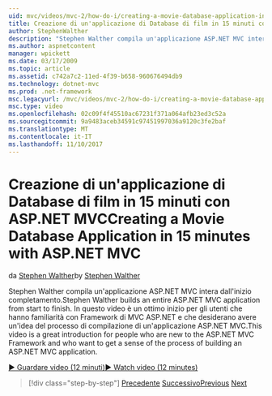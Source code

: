 ```yaml
---
uid: mvc/videos/mvc-2/how-do-i/creating-a-movie-database-application-in-15-minutes-with-aspnet-mvc
title: Creazione di un'applicazione di Database di film in 15 minuti con ASP.NET MVC | Documenti Microsoft
author: StephenWalther
description: "Stephen Walther compila un'applicazione ASP.NET MVC intera dall'inizio completamento. In questo video è un ottimo inizio per gli utenti che hanno familiarità con la f di MVC ASP.NET...."
ms.author: aspnetcontent
manager: wpickett
ms.date: 03/17/2009
ms.topic: article
ms.assetid: c742a7c2-11ed-4f39-b658-960676494db9
ms.technology: dotnet-mvc
ms.prod: .net-framework
msc.legacyurl: /mvc/videos/mvc-2/how-do-i/creating-a-movie-database-application-in-15-minutes-with-aspnet-mvc
msc.type: video
ms.openlocfilehash: 02c09f4f45510ac67231f371a064afb23ed3c52a
ms.sourcegitcommit: 9a9483aceb34591c97451997036a9120c3fe2baf
ms.translationtype: MT
ms.contentlocale: it-IT
ms.lasthandoff: 11/10/2017
---
```

<a name="creating-a-movie-database-application-in-15-minutes-with-aspnet-mvc"></a><span data-ttu-id="3c7c2-104">Creazione di un'applicazione di Database di film in 15 minuti con ASP.NET MVC</span><span class="sxs-lookup"><span data-stu-id="3c7c2-104">Creating a Movie Database Application in 15 minutes with ASP.NET MVC</span></span>
====================
<span data-ttu-id="3c7c2-105">da [Stephen Walther](https://github.com/StephenWalther)</span><span class="sxs-lookup"><span data-stu-id="3c7c2-105">by [Stephen Walther](https://github.com/StephenWalther)</span></span>

<span data-ttu-id="3c7c2-106">Stephen Walther compila un'applicazione ASP.NET MVC intera dall'inizio completamento.</span><span class="sxs-lookup"><span data-stu-id="3c7c2-106">Stephen Walther builds an entire ASP.NET MVC application from start to finish.</span></span> <span data-ttu-id="3c7c2-107">In questo video è un ottimo inizio per gli utenti che hanno familiarità con Framework di MVC ASP.NET e che desiderano avere un'idea del processo di compilazione di un'applicazione ASP.NET MVC.</span><span class="sxs-lookup"><span data-stu-id="3c7c2-107">This video is a great introduction for people who are new to the ASP.NET MVC Framework and who want to get a sense of the process of building an ASP.NET MVC application.</span></span>

[<span data-ttu-id="3c7c2-108">&#9654; Guardare video (12 minuti)</span><span class="sxs-lookup"><span data-stu-id="3c7c2-108">&#9654; Watch video (12 minutes)</span></span>](https://channel9.msdn.com/Blogs/ASP-NET-Site-Videos/creating-a-movie-database-application-in-15-minutes-with-aspnet-mvc)

>[!div class="step-by-step"]
<span data-ttu-id="3c7c2-109">[Precedente](creating-a-tasklist-application-with-aspnet-mvc.md)
[Successivo](understanding-models-views-and-controllers.md)</span><span class="sxs-lookup"><span data-stu-id="3c7c2-109">[Previous](creating-a-tasklist-application-with-aspnet-mvc.md)
[Next](understanding-models-views-and-controllers.md)</span></span>
